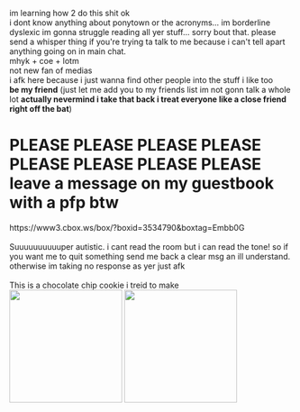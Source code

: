 im learning how 2 do this shit ok<br>
i dont know anything about ponytown or the acronyms... im borderline dyslexic im gonna struggle reading all yer stuff... sorry bout that. please send a whisper thing if you're trying ta talk to me because i can't tell apart anything going on in main chat.<br>
mhyk + coe + lotm<br>
not new fan of medias<br>
i afk here because i just wanna find other people into the stuff i like too<br>
<b>be my friend</b> (just let me add you to my friends list im not gonn talk a whole lot <b>actually nevermind i take that back i treat everyone like a close friend right off the bat</b>)<br>
<h1><b>PLEASE PLEASE PLEASE PLEASE PLEASE PLEASE PLEASE PLEASE leave a message on my guestbook</b> with a pfp btw</h1> https://www3.cbox.ws/box/?boxid=3534790&boxtag=Embb0G<br>
<br>
Suuuuuuuuuuper autistic. i cant read the room but i can read the tone! so if you want me to quit something send me back a clear msg an ill understand. otherwise im taking no response as yer just afk<br>
<br>
This is a chocolate chip cookie i treid to make<br>
<img src="https://cdn.discordapp.com/attachments/1091100208890380369/1181051229208588370/IMG_20231203_205152_549.jpg" width="200px"> <img src="https://cdn.discordapp.com/attachments/1091100208890380369/1181063492548177971/IMG_20231203_205409_722.jpg" width="200px">
